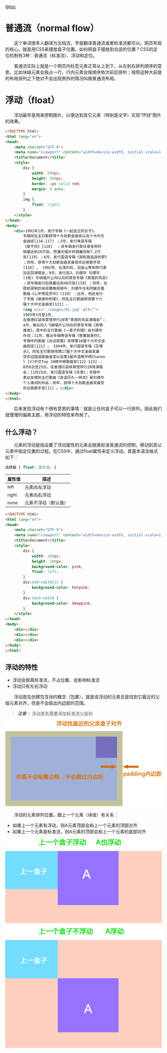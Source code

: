 @[toc](浮动)

# 普通流（normal flow）
&emsp;&emsp;这个单词很多人翻译为文档流，字面翻译普通流或者标准流都可以。网页布局的核心，就是用CSS来摆放盒子位置。如何把盒子摆放到合适的位置？CSS的定位机制有3种：普通流（标准流）、浮动和定位。

&emsp;&emsp;普通流实际上就是一个网页内标签元素正常从上到下，从左到右排列顺序的意思，比如块级元素会独占一行，行内元素会按顺序依次前后排列；按照这种大前提的布局排列之下绝对不会出现例外的情况叫做普通流布局。

# 浮动（float）
&emsp;&emsp;浮动最早是用来控制图片，以便达到其它元素（特别是文字）实现“环绕”图片的效果。

```html
<!DOCTYPE html>
<html lang="en">
<head>
    <meta charset="UTF-8">
    <meta name="viewport" content="width=device-width, initial-scale=1.0">
    <title>Document</title>
    <style>
        div {
            width: 500px;
            height: 500px;
            border: 1px solid red;
            margin: 0 auto;
        } 
        img {
            float: right;
        }
    </style>
</head>
<body>
    <div>1991年1月，发行专辑《一起走过的日子》，
        专辑同名主打歌获得十大劲歌金曲奖以及十大中文
        金曲奖[116-117] ；2月，发行粤语专辑
        《爱不完》[118]  ；该专辑发行首日录音带的
        销量达到16万张，而激光唱片的销量则有7.2万
        张[119] ；6月，发行国语专辑《我和我追逐的梦》
        ；同年，获得十大劲歌金曲奖最受欢迎男歌手奖
        [116] 。 1992年，在洛杉矶、旧金山等地举行美
        加巡回演唱会；9月，发行加入 刘德华 刘德华
        (3张) 华纳唱片公司以后的首张专辑《真我的风采》
        ；该专辑发行后销量达到40万张[119] ；同年，在
        提前录制的央视春晚视频中，刘德华与毛阿敏合唱
        歌曲《心中常驻芳华》[120] ；此外，他还发行
        了专辑《谢谢你的爱》，同名主打歌曲获得第十六
        届十大中文金曲奖[121] 。 
        <img src="./images/01.jpg" alt="">
        1993年1月至2月，
        在香港红袋体育馆举行20场“真我的风采演唱会”；
        4月，推出加入飞碟唱片公司后的首张专辑《真情
        难收》，其中的主打歌曲《一辈子的错》由刘德华
        作词；11月，推出专辑粤语专辑《答案就是你》，
        专辑中的歌曲《永远寂寞》获得第16届十大中文金
        曲获奖[121] 。 1994年，发行国语专辑《忘情
        水》，同名主打歌获得第17届十大中文金曲奖最
        受欢迎国语歌曲金奖以及第1届华语榜中榜Channe
        l [V]中文Top 20榜中榜歌曲奖[122-123] ；
        8月6日至25日，在香港红袋体育馆举行20场演唱
        会；11月25日，发行国语专辑《天意》；专辑中
        表达友情的主打歌曲《友谊历久一样浓》是刘德华
        个人填词的作品；同年，获得十大劲歌金曲奖最受
        欢迎男歌手奖[11] 。</div>
</body>
</html>
```

&emsp;&emsp;后来发现浮动有个很有意思的事情：就是让任何盒子可以一行排列，因此我们就慢慢的偏离主题，用浮动的特性来布局了。

## 什么浮动？
&emsp;&emsp;元素的浮动是指设置了浮动属性的元素会脱离标准普通流的控制，移动到其父元素中指定位置的过程。在CSS中，通过float属性来定义浮动，其基本语法格式如下：

```css
选择器 { float: 属性值; }
```

属性值 | 描述
-|-
left  | 元素向左浮动
right | 元素向右浮动
none  | 元素不浮动（默认值）

```html
<!DOCTYPE html>
<html lang="en">
<head>
    <meta charset="UTF-8">
    <meta name="viewport" content="width=device-width, initial-scale=1.0">
    <title>Document</title>
    <style>
        div {
            width: 200px;
            height: 200px;
            background-color: pink;
            float: left;
        }
        div:nth-child(2) {
            background-color: hotpink;
        }
        div:last-child {
            background-color: deeppink;
        }
    </style>
</head>
<body>
    <div></div>
    <div></div>
    <div></div>
</body>
</html>
```

## 浮动的特性

+ 浮动会脱离标准流，不占位置，会影响标准流
+ 浮动只有左右浮动

&emsp;&emsp;浮动首先创建包含块的概念（包裹），就是说浮动的元素总是找到它最近的父级元素对齐，但是不会超出内边距的范围。

> *__注意：__* 浮动首先需要添加标准流父级别

![one](./images/one.jpg)

&emsp;&emsp;浮动的元素排列位置，跟上一个元素（块级）有关系：

+ 如果上一个元素有浮动，则A元素顶部会和上一个元素的顶部对齐
+ 如果上一个元素是标准流，则A元素的顶部会和上一个元素的底部对齐

![two](./images/two.jpg)